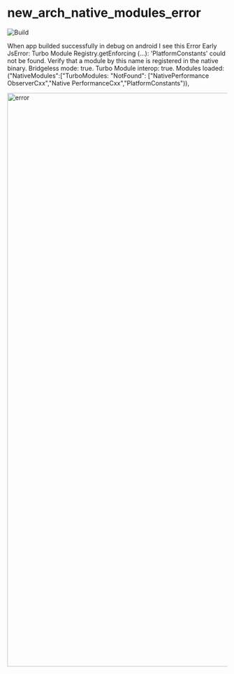 # new_arch_native_modules_error

![Build](https://github.com/SetRedEyes/new_arch_native_modules_error/workflows/Pre%20Merge%20Checks/badge.svg)

When app builded successfully in debug on  android I see this Error
Early JsError: Turbo Module Registry.getEnforcing (...): 'PlatformConstants' could not be found. Verify that a module by this name is registered in the native binary. Bridgeless mode: true. Turbo Module interop: true. Modules loaded: ("NativeModules":["TurboModules: "NotFound": ["NativePerformance ObserverCxx","Native PerformanceCxx","PlatformConstants")),

<img width="1310" alt="error" src="https://github.com/user-attachments/assets/3a706be2-a980-47ef-930b-8aa3e6be821a">
